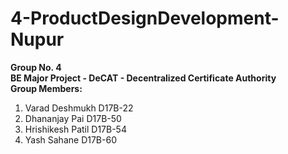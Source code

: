 # 4-ProductDesignDevelopment-Nupur
**Group No. 4**  
**BE Major Project - DeCAT - Decentralized Certificate Authority**  
**Group Members:**
1. Varad Deshmukh D17B-22
2. Dhananjay Pai D17B-50
3. Hrishikesh Patil D17B-54
4. Yash Sahane D17B-60
